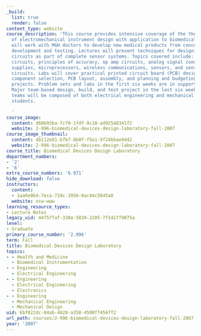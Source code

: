 ```yaml
---
_build:
  list: true
  render: false
content_type: website
course_description: 'This course provides intensive coverage of the theory and practice
  of electromechanical instrument design with application to biomedical devices. Students
  will work with MGH doctors to develop new medical products from concept to prototype
  development and testing. Lectures will present techniques for designing electronic
  circuits as part of complete sensor systems. Topics covered include: basic electronics
  circuits, principles of accuracy, op amp circuits, analog signal conditioning, power
  supplies, microprocessors, wireless communications, sensors, and sensor interface
  circuits. Labs will cover practical printed circuit board (PCB) design including
  component selection, PCB layout, assembly, and planning and budgeting for large
  projects. Problem sets and labs in the first six weeks are in support of the project.
  Major team-based design, build, and test project in the last six weeks. Student
  teams will be composed of both electrical engineering and mechanical engineering
  students.

  '
course_image:
  content: d60b93ba-fcf0-1fdf-9c10-ad92548341f2
  website: 2-996-biomedical-devices-design-laboratory-fall-2007
course_image_thumbnail:
  content: 4b112e81-b7bf-8b0f-f5e1-5f24bbae9d42
  website: 2-996-biomedical-devices-design-laboratory-fall-2007
course_title: Biomedical Devices Design Laboratory
department_numbers:
- '2'
- '6'
extra_course_numbers: '6.971'
hide_download: false
instructors:
  content:
  - 1aa6e0b4-7eca-719c-3956-0ac44c5845a0
  website: ocw-www
learning_resource_types:
- Lecture Notes
legacy_uid: 4475ffaf-330a-5834-2205-7f141ff9075a
level:
- Graduate
primary_course_number: '2.996'
term: Fall
title: Biomedical Devices Design Laboratory
topics:
- - Health and Medicine
  - Biomedical Instrumentation
- - Engineering
  - Electrical Engineering
- - Engineering
  - Electrical Engineering
  - Electronics
- - Engineering
  - Mechanical Engineering
  - Mechanical Design
uid: 6bf022dc-84ab-4628-a358-4508ff4567f2
url_path: courses/2-996-biomedical-devices-design-laboratory-fall-2007
year: '2007'
---
```

